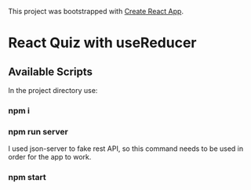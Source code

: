 This project was bootstrapped with [Create React App](https://github.com/facebook/create-react-app).

# React Quiz with useReducer

## Available Scripts

In the project directory use:

### npm i

### npm run server
I used json-server to fake rest API, so this command needs to be used in order for the app to work.

### npm start
